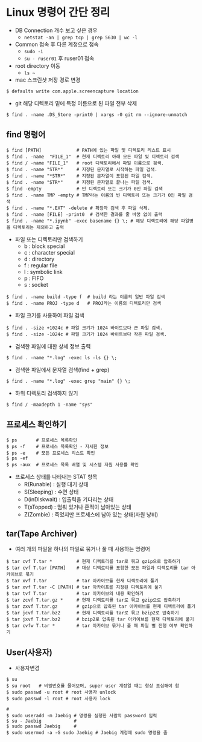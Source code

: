 # Linux 명령어 간단 정리
- DB Connection 개수 보고 싶은 경우
  - `netstat -an | grep tcp | grep 5630 | wc -l`
- Common 접속 후 다른 계정으로 접속
  - `sudo -i`
  - `su - ruser01` 후 ruser01 접속
- root directory 이동
  - `ls ~` 
- mac 스크린샷 저장 경로 변경
~~~
$ defaults write com.apple.screencapture location
~~~
- git 해당 디렉토리 밑에 특정 이름으로 된 파일 전부 삭제
~~~
$ find . -name .DS_Store -print0 | xargs -0 git rm --ignore-unmatch
~~~

## find 명령어
~~~linux
$ find [PATH]             # PATH에 있는 파일 및 디렉토리 리스트 표시
$ find . -name  "FILE_1"  # 현재 디렉토리 아래 모든 파일 및 디렉토리 검색
$ find / -name "FILE_1"   # root 디렉토리에서 파일 이름으로 검색.
$ find . -name "STR*"     # 지정된 문자열로 시작하는 파일 검색.
$ find . -name "*STR*"    # 지정된 문자열이 포함된 파일 검색. 
$ find . -name "STR*"     # 지정된 문자열로 끝나는 파일 검색.
$ find -empty             # 빈 디렉토리 또는 크기가 0인 파일 검색
$ find . -name TMP -empty # TMP라는 이름의 빈 디렉토리 또는 크기가 0인 파일 검색
$ find . -name "*.EXT" -delete # 확장자 검색 후 파일 삭제.
$ find . -name [FILE] -print0  # 검색한 결과를 줄 바꿈 없이 출력
$ find . -name "*.ipynb" -exec basename {} \; # 해당 디렉토리에 해당 파일명을 디렉토리는 제외하고 출력
~~~
- 파일 또는 디렉토리만 검색하기
  - b : block special
  - c : character special
  - d : directory
  - f : regular file
  - l : symbolic link
  - p : FIFO
  - s : socket
~~~linux 
$ find . -name build -type f  # build 라는 이름의 일반 파일 검색
$ find . -name PROJ -type d   # PROJ라는 이름의 디렉토리만 검색
~~~
- 파일 크기를 사용하여 파일 검색
~~~linux
$ find . -size +1024c # 파일 크기가 1024 바이트보다 큰 파일 검색.
$ find . -size -1024c # 파일 크기가 1024 바이트보다 작은 파일 검색.
~~~
- 검색한 파일에 대한 상세 정보 출력
~~~linux
$ find . -name "*.log" -exec ls -ls {} \;
~~~
- 검색한 파일에서 문자열 검색(find + grep)
~~~linux
$ find . -name "*.log" -exec grep "main" {} \;
~~~
- 하위 디렉토리 검색하지 않기
~~~linux
$ find / -maxdepth 1 -name "sys"
~~~

## 프로세스 확인하기
~~~linux
$ ps       # 프로세스 목록확인
$ ps -f    # 프로세스 목록확인 - 자세한 정보
$ ps -e    # 모든 프로세스 리스트 확인
$ ps -ef   
$ ps -aux  # 프로세스 목록 배열 및 시스템 자원 사용률 확인
~~~
- 프로세스 상태를 나타내는 STAT 항목
  - R(Runable) : 실행 대기 상태
  - S(Sleeping) : 수면 상태
  - D(inDlskwait) : 입출력을 기다리는 상태
  - T(sTopped) : 멈춰 있거나 흔적이 남아있는 상태
  - Z(Zombie) : 죽었지만 프로세스에 남아 있는 상태(자원 낭비)

## tar(Tape Archiver)
- 여러 개의 파일을 하나의 파일로 묶거나 풀 때 사용하는 명령어
~~~linux
$ tar cvf T.tar *         # 현재 디렉토리를 tar로 묶고 gzip으로 압축하기
$ tar cvf T.tar [PATH]    # 대상 디텍로티를 포함한 모든 파일과 디렉토리를 tar 아카이브로 묶기
$ tar xvf T.tar           # tar 아카이브를 현재 디렉토리에 풀기
$ tar xvf T.tar -C [PATH] # tar 아카이프를 지정된 디렉토리에 풀기
$ tar tvf T.tar           # tar 아카이브의 내용 확인하기
$ tar zcvf T.tar.gz *     # 현재 디렉토리를 tar로 묶고 gzip으로 압축하기
$ tar zxvf T.tar.gz       # gzip으로 압축된 tar 아카이브를 현재 디렉토리에 풀기
$ tar jcvf T.tar.bz2      # 현재 디렉토리를 tar로 묶고 bzip2로 압축하기
$ tar jxvf T.tar.bz2      # bzip2로 압축된 tar 아카이브를 현재 디렉토리에 풀기
$ tar cvfw T.tar *        # tar 아카이브 묶거나 풀 때 파일 별 진행 여부 확인하기
~~~

## User(사용자)
- 사용자변경
~~~linux
$ su
$ su root   # 비밀번호를 물어보며, super user 계정일 때는 항상 조심해야 함
$ sudo passwd -u root # root 사용자 unlock
$ sudo passwd -l root # root 사용자 lock

# 
$ sudo useradd -m Jaebig # 명령을 실행한 사람의 password 임력
$ su - Jaebig            #  
$ sudo passwd Jaebig     # 
$ sudo usermod -a -G sudo Jaebig # Jaebig 계정에 sudo 명령을 줌 
~~~